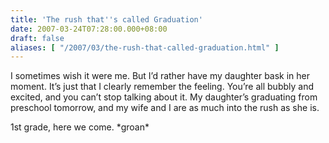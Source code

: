 ```yaml
---
title: 'The rush that''s called Graduation'
date: 2007-03-24T07:28:00.000+08:00
draft: false
aliases: [ "/2007/03/the-rush-that-called-graduation.html" ]
---
```


I sometimes wish it were me. But I’d rather have my daughter bask in her moment. It’s just that I clearly remember the feeling. You’re all bubbly and excited, and you can’t stop talking about it. My daughter’s graduating from preschool tomorrow, and my wife and I are as much into the rush as she is.

  

1st grade, here we come. \*groan\*